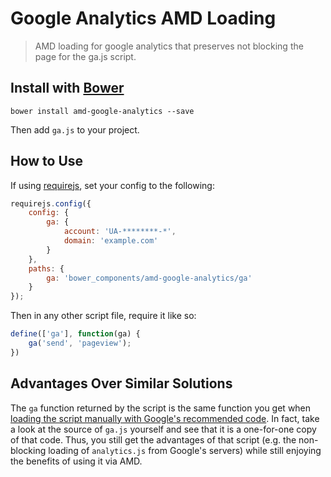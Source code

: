 # Google Analytics AMD Loading

> AMD loading for google analytics that preserves not blocking the page for the ga.js script.

## Install with [Bower](http://bower.io/)

```
bower install amd-google-analytics --save
```

Then add `ga.js` to your project.

## How to Use

If using [requirejs](http://requirejs.org/), set your config to the following:

```js
requirejs.config({
    config: {
        ga: {
            account: 'UA-********-*',
            domain: 'example.com'
        }
    },
    paths: {
        ga: 'bower_components/amd-google-analytics/ga'
    }
});
```

Then in any other script file, require it like so:

```js
define(['ga'], function(ga) {
	ga('send', 'pageview');
})
```

## Advantages Over Similar Solutions

The `ga` function returned by the script is the same function you get when [loading the script manually with Google's recommended code](https://developers.google.com/analytics/devguides/collection/analyticsjs/). In fact, take a look at the source of `ga.js` yourself and see that it is a one-for-one copy of that code. Thus, you still get the advantages of that script (e.g. the non-blocking loading of `analytics.js` from Google's servers) while still enjoying the benefits of using it via AMD.
